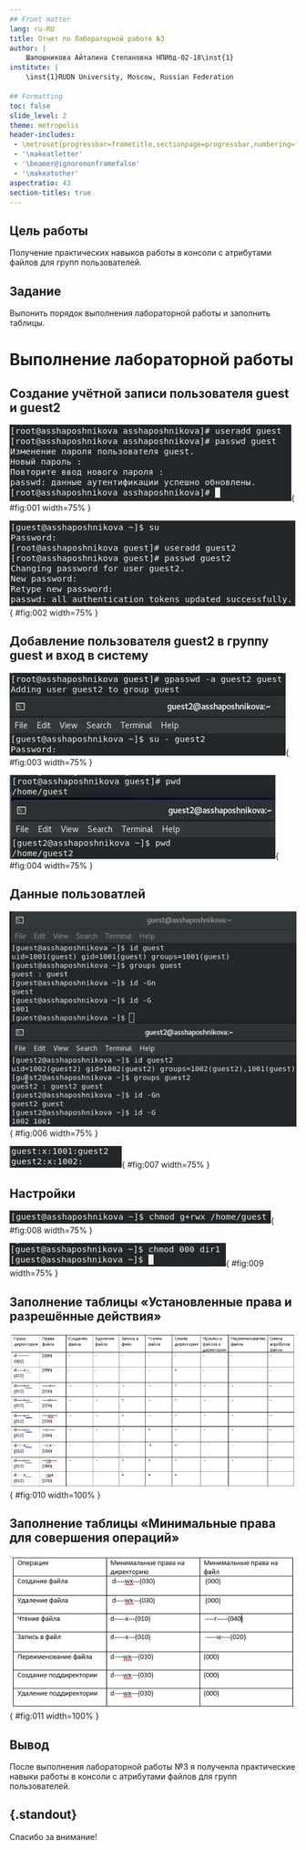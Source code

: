 ```yaml
---
## Front matter
lang: ru-RU
title: Отчет по Лабораторной работе №3
author: |
	Шапошникова Айталина Степановна НПИбд-02-18\inst{1}
institute: |
	\inst{1}RUDN University, Moscow, Russian Federation

## Formatting
toc: false
slide_level: 2
theme: metropolis
header-includes: 
 - \metroset{progressbar=frametitle,sectionpage=progressbar,numbering=fraction}
 - '\makeatletter'
 - '\beamer@ignorenonframefalse'
 - '\makeatother'
aspectratio: 43
section-titles: true
---
```


## Цель работы
Получение практических навыков работы в консоли с атрибутами файлов для групп пользователей.

## Задание
Выпонить порядок выполнения лабораторной работы и заполнить таблицы.

# Выполнение лабораторной работы
## **Создание учётной записи пользователя guest и guest2**

![](image/1.png){ #fig:001 width=75% }


![](image/2.png){ #fig:002 width=75% }

## **Добавление пользователя guest2 в группу guest и вход в систему**

![](image/3.png){ #fig:003 width=75% }

![](image/4.png){ #fig:004 width=75% }

## **Данные пользоватлей**

![](image/5.png){ #fig:006 width=75% }

![](image/6.png){ #fig:007 width=75% }

## **Настройки**

![](image/8.png){ #fig:008 width=75% }

![](image/9.png){ #fig:009 width=75% }

## **Заполнение таблицы «Установленные права и разрешённые действия»**

![](image/10.png){ #fig:010 width=100% }

## **Заполнение таблицы «Минимальные права для совершения операций»**

![](image/17.png){ #fig:011 width=100% }


## Вывод

После выполнения лабораторной работы №3 я полученла практические навыки работы в консоли с атрибутами файлов для групп пользователей.

## {.standout}

Спасибо за внимание!
